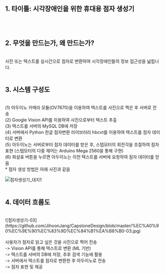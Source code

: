 <h2>1. 타이틀: 시각장애인을 위한 휴대용 점자 생성기</h2></br></br>
<h2>2. 무엇을 만드는가, 왜 만드는가?</h2></br>
사진 또는 텍스트를 실시간으로 점자로 변환하여 시각장애인들의 정보 접근성을 넓힙니다.</br></br>
<h2>3. 시스템 구성도</h2> 
</br>(1) 아두이노 카메라 모듈(OV7670)을 이용하여 텍스트를 사진으로 찍은 후 서버로 전송
</br>(2) Google Vision API를 이용하여 사진으로부터 텍스트 추출
</br>(3) 텍스트를 서버의 MySQL DB에 저장
</br>(4) 서버에서 Python 한글 점자변환 라이브러리 hbcvt를 이용하여 텍스트를 점자 데이터로 변환
</br>(5) 아두이노는 서버로부터 점자 데이터를 받은 후, 스텝모터의 회전각을 조절하여 점자 표현 (스텝모터의 다중 제어는 Arduino Mega 2560을 통해 구현)
</br>(6) 화살표 버튼을 누르면 아두이노는 이전 텍스트를 서버에 요청하여 점자 데이터를 얻음
</br>    * 점자 생성 방법은 아래 사진과 같음 
</br>


![점자생성기_대지1](https://github.com/JihoonJang/CapstoneDesign/blob/master/%EC%A0%90%EC%9E%90%EC%83%9D%EC%84%B1%EA%B8%B0_%EB%8C%80%EC%A7%80%201.jpg)
</br></br>
<h2>4. 데이터 흐름도</h2>
</br>
![점자생성기-03](https://github.com/JihoonJang/CapstoneDesign/blob/master/%EC%A0%90%EC%9E%90%EC%83%9D%EC%84%B1%EA%B8%B0-03.jpg)
</br>
</br>사용자가 점자로 읽고 싶은 것을 사진으로 찍어 전송 
</br>-> Vision API를 통해 텍스트로 변환 (ML 기반) 
</br>-> 텍스트를 서버의 DB에 저장, 추후 검색 기능에 활용
</br>-> 서버에서 텍스트를 점자로 변환한 후 아두이노로 전송
</br>-> 점자 표현 및 제공
</br>

